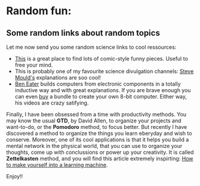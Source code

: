 # Random fun:
## Some random links about random topics

Let me now send you some random science links to cool ressources:

- [This](https://xkcd.com/505/) is a great place to find lots of comic-style funny pieces. Useful to free your mind.
- This is probably one of my favourite science divulgation channels: [Steve Mould's](https://www.youtube.com/watch?v=D07aJB0Blzw) explanations are soo cool!
- [Ben Eater](https://www.youtube.com/watch?v=S-3fXU3FZQc) builds computers from electronic components in a totally inductive way and with great explanations. If you are brave enough you can even [buy](https://eater.net/shop) a bundle to create your own 8-bit computer. Either way, his videos are crazy satifying.

Finally, I have been obsessed from a time with productivity methods. You may know the usual **GTD**, by David Allen, to organize your projects and want-to-do, or the **Pomodoro** method, to focus better. But recently I have discovered a method to organize the things you learn eberyday and wish to conserve. Moreover, one of its cool applications is that it helps you build a mental network in the physical world, that you can use to organize your thoughts, come up with conclussions or power up your creativity. It is called **Zettelkasten** method, and you will find this article extremely inspirting: [How to make yourself into a learning machine](https://superorganizers.substack.com/p/how-to-build-a-learning-machine).


Enjoy!!
